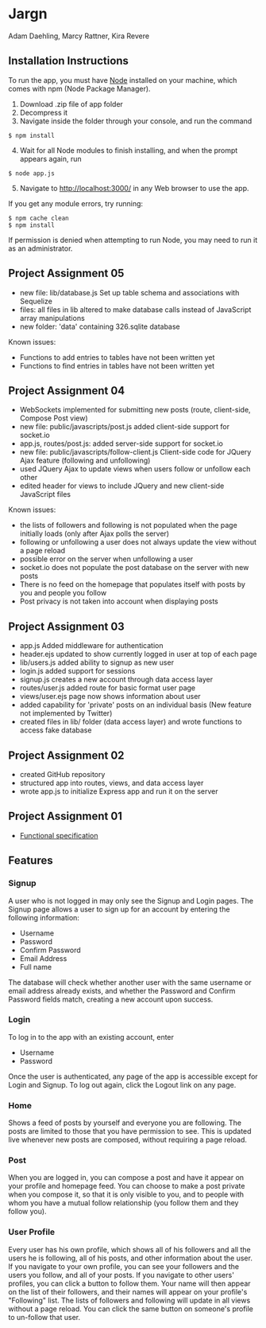 # Jargn
Adam Daehling, Marcy Rattner, Kira Revere

## Installation Instructions

To run the app, you must have [Node](http://www.nodejs.org) installed on your machine, which comes with npm (Node Package 
Manager).

1. Download .zip file of app folder 
2. Decompress it 
3. Navigate inside the folder through your console, and run the command  
```
$ npm install
```  
4. Wait for all Node modules to finish installing, and when the prompt appears again, run  
```
$ node app.js
```  
5. Navigate to [http://localhost:3000/](http://localhost:3000/) in any Web browser to use the app.

If you get any module errors, try running:  
```
$ npm cache clean
$ npm install
```  
If permission is denied when attempting to run Node, you may need to run it as an administrator.

## Project Assignment 05

- new file: lib/database.js Set up table schema and associations with Sequelize
- files: all files in lib altered to make database calls instead of JavaScript array manipulations
- new folder: 'data' containing 326.sqlite database

Known issues:

- Functions to add entries to tables have not been written yet
- Functions to find entries in tables have not been written yet

## Project Assignment 04

- WebSockets implemented for submitting new posts (route, client-side, Compose Post view)
- new file: public/javascripts/post.js added client-side support for socket.io
- app.js, routes/post.js: added server-side support for socket.io
- new file: public/javascripts/follow-client.js Client-side code for JQuery Ajax feature (following and unfollowing)
- used JQuery Ajax to update views when users follow or unfollow each other
- edited header for views to include JQuery and new client-side JavaScript files

Known issues:

- the lists of followers and following is not populated when the page initially loads (only after Ajax polls the server)
- following or unfollowing a user does not always update the view without a page reload
- possible error on the server when unfollowing a user
- socket.io does not populate the post database on the server with new posts
- There is no feed on the homepage that populates itself with posts by you and people you follow
- Post privacy is not taken into account when displaying posts

## Project Assignment 03

- app.js Added middleware for authentication
- header.ejs updated to show currently logged in user at top of each page
- lib/users.js added ability to signup as new user
- login.js added support for sessions
- signup.js creates a new account through data access layer
- routes/user.js added route for basic format user page
- views/user.ejs page now shows information about user
- added capability for 'private' posts on an individual basis (New feature not implemented by Twitter)
- created files in lib/ folder (data access layer) and wrote functions to access fake database

## Project Assignment 02

- created GitHub repository
- structured app into routes, views, and data access layer
- wrote app.js to initialize Express app and run it on the server

## Project Assignment 01
- [Functional specification](https://docs.google.com/document/d/1OGut-Hkqo6CMNmCKHnUFP9hGTVM5AO__MUfixOFu34Y/edit?usp=sharing)

## Features

### Signup
A user who is not logged in may only see the Signup and Login pages. The Signup page allows a user to sign up for an
account by entering the following information:

* Username
* Password
* Confirm Password
* Email Address
* Full name

The database will check whether another user with the same username or email address already exists, and whether the
Password and Confirm Password fields match, creating a new account upon success.

### Login
To log in to the app with an existing account, enter

* Username
* Password

Once the user is authenticated, any page of the app is accessible except for Login and Signup. To log out again, click
the Logout link on any page.

### Home
Shows a feed of posts by yourself and everyone you are following. The posts are limited to those that you have permission
to see. This is updated live whenever new posts are composed, without requiring a page reload.

### Post
When you are logged in, you can compose a post and have it appear on your profile and homepage feed. You can choose to
make a post private when you compose it, so that it is only visible to you, and to people with whom you have a mutual
follow relationship (you follow them and they follow you).

### User Profile
Every user has his own profile, which shows all of his followers and all the users he is following, all of his posts,
and other information about the user. If you navigate to your own profile, you can see your followers and the users
you follow, and all of your posts. If you navigate to other users' profiles, you can click a button to follow them.
Your name will then appear on the list of their followers, and their names will appear on your profile's "Following"
list. The lists of followers and following will update in all views without a page reload. You can click the same
button on someone's profile to un-follow that user.
